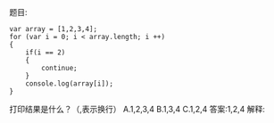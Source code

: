 题目:

    var array = [1,2,3,4];
    for (var i = 0; i < array.length; i ++)
    {
        if(i == 2)
        {
            continue;
        }
        console.log(array[i]);
    }
打印结果是什么？（,表示换行）
A.1,2,3,4
B.1,3,4
C.1,2,4
答案:1,2,4
解释: